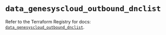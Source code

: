 # `data_genesyscloud_outbound_dnclist`

Refer to the Terraform Registry for docs: [`data_genesyscloud_outbound_dnclist`](https://registry.terraform.io/providers/mypurecloud/genesyscloud/1.70.0/docs/data-sources/outbound_dnclist).
